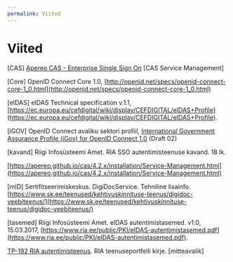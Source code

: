 ```yaml
---
permalink: Viited
---
```


# Viited

[CAS] [Apereo CAS - Enterprise Single Sign On](https://github.com/apereo/cas)
[CAS Service Management]

[Core] OpenID Connect Core 1.0, 
[http://openid.net/specs/openid-connect-core-1_0.html](http://openid.net/specs/openid-connect-core-1_0.html)

[eIDAS] eIDAS Technical specification v.1.1, [https://ec.europa.eu/cefdigital/wiki/display/CEFDIGITAL/eIDAS+Profile](https://ec.europa.eu/cefdigital/wiki/display/CEFDIGITAL/eIDAS+Profile).

[iGOV] OpenID Connect avaliku sektori profiil, [International Government Assurance Profile (iGov) for OpenID Connect 1.0](http://openid.net/specs/openid-igov-openid-connect-1_0-02.html) (Draft 02)

[kavand] Riigi Infosüsteemi Amet. RIA SSO autentimisteenuse kavand. 18 lk.

[https://apereo.github.io/cas/4.2.x/installation/Service-Management.html](https://apereo.github.io/cas/4.2.x/installation/Service-Management.html)

[mID] Sertifitseerimiskeskus. DigiDocService. Tehniline lisainfo. [https://www.sk.ee/teenused/kehtivuskinnituse-teenus/digidoc-veebiteenus/](https://www.sk.ee/teenused/kehtivuskinnituse-teenus/digidoc-veebiteenus/) 

[tasemed] Riigi Infosüsteemi Amet. eIDAS autentimistasemed. v1.0, 15.03.2017, [https://www.ria.ee/public/PKI/eIDAS-autentimistasemed.pdf](https://www.ria.ee/public/PKI/eIDAS-autentimistasemed.pdf).

[TP-192 RIA autentimisteenus](https://jira.ria.ee/browse/TP-93). RIA teenuseportfelli kirje. [mitteavalik]
